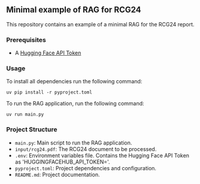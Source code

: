 ## Minimal example of RAG for RCG24

This repository contains an example of a minimal RAG for the RCG24 report.

### Prerequisites

- A [Hugging Face API Token](https://huggingface.co/settings/tokens)

### Usage

To install all dependencies run the following command:

```
uv pip install -r pyproject.toml
```

To run the RAG application, run the following command:

```
uv run main.py
```

### Project Structure

- `main.py`: Main script to run the RAG application.
- `input/rcg24.pdf`: The RCG24 document to be processed.
- `.env`: Environment variables file. Contains the Hugging Face API Token as 'HUGGINGFACEHUB_API_TOKEN='.
- `pyproject.toml`: Project dependencies and configuration.
- `README.md`: Project documentation.